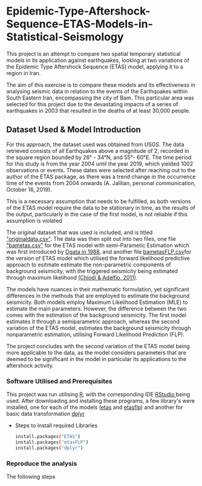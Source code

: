 # Epidemic-Type-Aftershock-Sequence-ETAS-Models-in-Statistical-Seismology

This project is an attempt to compare two spatial temporary statistical models in its application against earthquakes, looking at two variations of the Epidemic Type Aftershock Sequence (ETAS) model, applying it to a region in Iran. 

The aim of this exercise is to compare these models and its effectiveness in analysing seismic data in relation to the events of the Earthquakes within South Eastern Iran, encompassing the city of Bam. This particular area was selected for this project due to the devastating impacts of a series of earthquakes in 2003 that resulted in the deaths of at least 30,000 people. 

## Dataset Used & Model Introduction

For this approach, the dataset used was obtained from USGS. The data retrieved consists of all Earthquakes above a magnitude of 2, recorded in the square region bounded by 26° - 34°N, and 55°- 60°E. The time period for this study is from the year 2004 until the year 2019, which yielded 1002 observations or events. These dates were selected after reaching out to the author of the ETAS package, as there was a trend change in the occurrence time of the events from 2004 onwards (A. Jalilian, personal communication, October 16, 2019). 

This is a necessary assumption that needs to be fulfilled, as both versions of the ETAS model require the data to be stationary in time, as the results of the output, particularly in the case of the first model, is not reliable if this assumption is violated

The original dataset that was used is included, and is titled ["originaldata.csv"](https://github.com/Ramana91/Epidemic-Type-Aftershock-Sequence-ETAS-Models-in-Statistical-Seismology/blob/main/originaldata.csv). The data was then split out into two files, one file ["bametas.csv"](https://github.com/Ramana91/Epidemic-Type-Aftershock-Sequence-ETAS-Models-in-Statistical-Seismology/blob/main/bametas.csv) for the ETAS model with semi-Parametic Estimation which was first introduced by [Ogata in 1988](https://www.jstor.org/stable/2288914), and another file [bametasFLP.csv](https://github.com/Ramana91/Epidemic-Type-Aftershock-Sequence-ETAS-Models-in-Statistical-Seismology/blob/main/bametasFLP.csv)for the version of ETAS model which utilised the forward likelihood predictive approach to esitmate estimate the non-parametric components of background seismicity, with the triggered seismicity being estimated through maximum likelihood [(Chiodi & Adelfio, 2011)](https://onlinelibrary.wiley.com/doi/10.1002/env.1121). 

The models have nuances in their mathematic formulation, yet significant differences in the methods that are employed to estimate the background seismicity. Both models employ Maximum Likelihood Estimation (MLE) to estimate the main parameters. However, the difference between the two comes with the estimation of the background seismicity. The first model estimates it through a semiparametric approach, whereas the second variation of the ETAS model, estimates the background seismicity through nonparametric estimation, utilising Forward Likelihood Prediction (FLP). 

The project concludes with the second variation of the ETAS model being more applicable to the data, as the model considers parameters that are deemed to be significant in the model in particular its applications to the aftershock activity.  

### Software Utilised and Prerequisites

This project was run utilising [R](https://cran.r-project.org/bin/windows/base/), with the corresponding IDE [RStudio ](https://posit.co/download/rstudio-desktop/) being used. After downloading and installing these programs, a few library's were installed, one for each of the models ([etas](https://cran.r-project.org/web/packages/ETAS/index.html) and [etasflp](https://cran.r-project.org/web/packages/etasFLP/index.html)) and another for basic data transformation [dplyr](https://cran.r-project.org/web/packages/dplyr/index.html)

* Steps to install required Libraries
  ```sh
  install.packages("ETAS")
  install.packages("etasFLP")
  install.packages("dplyr")

### Reproduce the analysis

The following steps 


